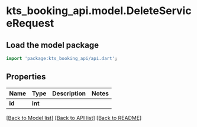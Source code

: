 # kts_booking_api.model.DeleteServiceRequest

## Load the model package
```dart
import 'package:kts_booking_api/api.dart';
```

## Properties
Name | Type | Description | Notes
------------ | ------------- | ------------- | -------------
**id** | **int** |  | 

[[Back to Model list]](../README.md#documentation-for-models) [[Back to API list]](../README.md#documentation-for-api-endpoints) [[Back to README]](../README.md)


